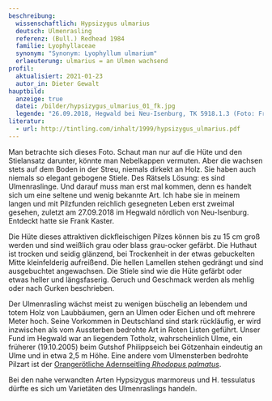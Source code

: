 ```yaml
---
beschreibung:
  wissenschaftlich: Hypsizygus ulmarius
  deutsch: Ulmenrasling
  referenz: (Bull.) Redhead 1984
  familie: Lyophyllaceae
  synonym: "Synonym: Lyophyllum ulmarium"
  erlaeuterung: ulmarius = an Ulmen wachsend
profil:
  aktualisiert: 2021-01-23
  autor_in: Dieter Gewalt
hauptbild:
  anzeige: true
  datei: /bilder/hypsizygus_ulmarius_01_fk.jpg
  legende: "26.09.2018, Hegwald bei Neu-Isenburg, TK 5918.1.3 (Foto: Frank Kaster)"
literatur:
  - url: http://tintling.com/inhalt/1999/hypsizygus_ulmarius.pdf
---
```

Man betrachte sich dieses Foto. Schaut man nur auf die Hüte und den Stielansatz darunter, könnte man Nebelkappen vermuten. Aber die wachsen stets auf dem Boden in der Streu, niemals dirkekt an Holz. Sie haben auch niemals so elegant gebogene Stiele. Des Rätsels Lösung: es sind Ulmenraslinge. Und darauf muss man erst mal kommen, denn es handelt sich um eine seltene und wenig bekannte Art. Ich habe sie in meinem langen und mit Pilzfunden reichlich gesegneten Leben erst zweimal gesehen, zuletzt am 27.09.2018 im Hegwald nördlich von Neu-Isenburg. Entdeckt hatte sie Frank Kaster.

Die Hüte dieses attraktiven dickfleischigen Pilzes können bis zu 15 cm groß werden und sind weißlich grau oder blass grau-ocker gefärbt. Die Huthaut ist trocken und seidig glänzend, bei Trockenheit in der etwas gebuckelten Mitte kleinfelderig aufreißend. Die hellen Lamellen stehen gedrängt und sind ausgebuchtet angewachsen. Die Stiele sind wie die Hüte gefärbt oder etwas heller und längsfaserig. Geruch und Geschmack werden als mehlig oder nach Gurken beschrieben.

Der Ulmenrasling wächst meist zu wenigen büschelig an lebendem und totem Holz von Laubbäumen, gern an Ulmen oder Eichen und oft mehrere Meter hoch. Seine Vorkommen in Deutschland sind stark rückläufig, er wird inzwischen als vom Aussterben bedrohte Art in Roten Listen geführt. Unser Fund im Hegwald war an liegendem Totholz, wahrscheinlich Ulme, ein früherer (19.10.2005) beim Gutshof Philippseich bei Götzenhain eindeutig an Ulme und in etwa 2,5 m Höhe. Eine andere vom Ulmensterben bedrohte Pilzart ist der [Orangerötliche Adernseitling *Rhodopus palmatus*](/pilze/rhodotus-palmatus-orangerötlicher-adernseitling).

Bei den nahe verwandten Arten Hypsizygus marmoreus und H. tessulatus dürfte es sich um Varietäten des Ulmenraslings handeln.